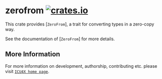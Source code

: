 # zerofrom [![crates.io](https://img.shields.io/crates/v/zerofrom)](https://crates.io/crates/zerofrom)

<!-- cargo-rdme start -->

This crate provides [`ZeroFrom`], a trait for converting types in a zero-copy way.

See the documentation of [`ZeroFrom`] for more details.

<!-- cargo-rdme end -->

## More Information

For more information on development, authorship, contributing etc. please visit [`ICU4X home page`](https://github.com/unicode-org/icu4x).
